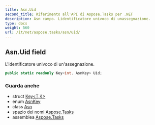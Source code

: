 ```yaml
---
title: Asn.Uid
second_title: Riferimento all'API di Aspose.Tasks per .NET
description: Asn campo. Lidentificatore univoco di unassegnazione.
type: docs
weight: 560
url: /it/net/aspose.tasks/asn/uid/
---
```

## Asn.Uid field

L'identificatore univoco di un'assegnazione.

```csharp
public static readonly Key<int, AsnKey> Uid;
```

### Guarda anche

* struct [Key&lt;T,K&gt;](../../key-2/)
* enum [AsnKey](../../asnkey/)
* class [Asn](../)
* spazio dei nomi [Aspose.Tasks](../../asn/)
* assemblea [Aspose.Tasks](../../../)



